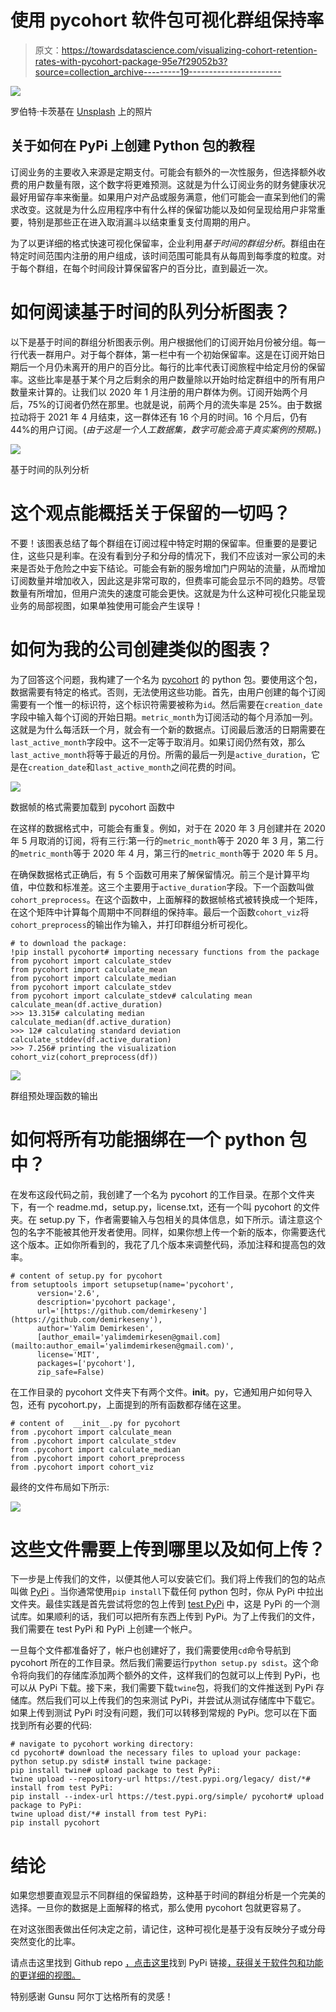 # 使用 pycohort 软件包可视化群组保持率

> 原文：<https://towardsdatascience.com/visualizing-cohort-retention-rates-with-pycohort-package-95e7f29052b3?source=collection_archive---------19----------------------->

![](img/458b5df08f5ec30387a13bbd840eb5c2.png)

罗伯特·卡茨基在 [Unsplash](https://unsplash.com/s/photos/rainbow?utm_source=unsplash&utm_medium=referral&utm_content=creditCopyText) 上的照片

## 关于如何在 PyPi 上创建 Python 包的教程

订阅业务的主要收入来源是定期支付。可能会有额外的一次性服务，但选择额外收费的用户数量有限，这个数字将更难预测。这就是为什么订阅业务的财务健康状况最好用留存率来衡量。如果用户对产品或服务满意，他们可能会一直呆到他们的需求改变。这就是为什么应用程序中有什么样的保留功能以及如何呈现给用户非常重要，特别是那些正在进入取消漏斗以结束重复支付周期的用户。

为了以更详细的格式快速可视化保留率，企业利用*基于时间的群组分析*。群组由在特定时间范围内注册的用户组成，该时间范围可能具有从每周到每季度的粒度。对于每个群组，在每个时间段计算保留客户的百分比，直到最近一次。

# 如何阅读基于时间的队列分析图表？

以下是基于时间的群组分析图表示例。用户根据他们的订阅开始月份被分组。每一行代表一群用户。对于每个群体，第一栏中有一个初始保留率。这是在订阅开始日期后一个月仍未离开的用户的百分比。每行的比率代表订阅旅程中给定月份的保留率。这些比率是基于某个月之后剩余的用户数量除以开始时给定群组中的所有用户数量来计算的。让我们以 2020 年 1 月注册的用户群体为例。订阅开始两个月后，75%的订阅者仍然在那里。也就是说，前两个月的流失率是 25%。由于数据拉动将于 2021 年 4 月结束，这一群体还有 16 个月的时间。16 个月后，仍有 44%的用户订阅。(*由于这是一个人工数据集，数字可能会高于真实案例的预期。*)

![](img/f80b61d99ec0a0f9f5088edc13d3109a.png)

基于时间的队列分析

# 这个观点能概括关于保留的一切吗？

不要！该图表总结了每个群组在订阅过程中特定时期的保留率。但重要的是要记住，这些只是利率。在没有看到分子和分母的情况下，我们不应该对一家公司的未来是否处于危险之中妄下结论。可能会有新的服务增加门户网站的流量，从而增加订阅数量并增加收入，因此这是非常可取的，但费率可能会显示不同的趋势。尽管数量有所增加，但用户流失的速度可能会更快。这就是为什么这种可视化只能呈现业务的局部视图，如果单独使用可能会产生误导！

# 如何为我的公司创建类似的图表？

为了回答这个问题，我构建了一个名为 [pycohort](https://pypi.org/project/pycohort/) 的 python 包。要使用这个包，数据需要有特定的格式。否则，无法使用这些功能。首先，由用户创建的每个订阅需要有一个惟一的标识符，这个标识符需要被称为`id`。然后需要在`creation_date`字段中输入每个订阅的开始日期。`metric_month`为订阅活动的每个月添加一列。这就是为什么每活跃一个月，就会有一个新的数据点。订阅最后激活的日期需要在`last_active_month`字段中。这不一定等于取消月。如果订阅仍然有效，那么`last_active_month`将等于最近的月份。所需的最后一列是`active_duration`，它是在`creation_date`和`last_active_month`之间花费的时间。

![](img/14974fb6c8a310243c812ffd8c81ea3a.png)

数据帧的格式需要加载到 pycohort 函数中

在这样的数据格式中，可能会有重复。例如，对于在 2020 年 3 月创建并在 2020 年 5 月取消的订阅，将有三行:第一行的`metric_month`等于 2020 年 3 月，第二行的`metric_month`等于 2020 年 4 月，第三行的`metric_month`等于 2020 年 5 月。

在确保数据格式正确后，有 5 个函数可用来了解保留情况。前三个是计算平均值，中位数和标准差。这三个主要用于`active_duration`字段。下一个函数叫做`cohort_preprocess`。在这个函数中，上面解释的数据帧格式被转换成一个矩阵，在这个矩阵中计算每个周期中不同群组的保持率。最后一个函数`cohort_viz`将`cohort_preprocess`的输出作为输入，并打印群组分析可视化。

```
# to download the package:
!pip install pycohort# importing necessary functions from the package
from pycohort import calculate_stdev
from pycohort import calculate_mean
from pycohort import calculate_median
from pycohort import calculate_stdev
from pycohort import calculate_stdev# calculating mean
calculate_mean(df.active_duration)
>>> 13.315# calculating median
calculate_median(df.active_duration)
>>> 12# calculating standard deviation
calculate_stddev(df.active_duration)
>>> 7.256# printing the visualization
cohort_viz(cohort_preprocess(df))
```

![](img/04ef24e8875aa4d063e818d1bd6903e2.png)

群组预处理函数的输出

# **如何将所有功能捆绑在一个 python 包中？**

在发布这段代码之前，我创建了一个名为 pycohort 的工作目录。在那个文件夹下，有一个 readme.md，setup.py，license.txt，还有一个叫 pycohort 的文件夹。在 setup.py 下，作者需要输入与包相关的具体信息，如下所示。请注意这个包的名字不能被其他开发者使用。同样，如果你想上传一个新的版本，你需要迭代这个版本。正如你所看到的，我花了几个版本来调整代码，添加注释和提高包的效率。

```
# content of setup.py for pycohort
from setuptools import setupsetup(name='pycohort',
      version='2.6',
      description='pycohort package',
      url='[https://github.com/demirkeseny'](https://github.com/demirkeseny'),
      author='Yalim Demirkesen',
      [author_email='yalimdemirkesen@gmail.com](mailto:author_email='yalimdemirkesen@gmail.com)',
      license='MIT',
      packages=['pycohort'],
      zip_safe=False)
```

在工作目录的 pycohort 文件夹下有两个文件。__init__。py，它通知用户如何导入包，还有 pycohort.py，上面提到的所有函数都存储在这里。

```
# content of  __init__.py for pycohort
from .pycohort import calculate_mean
from .pycohort import calculate_stdev
from .pycohort import calculate_median
from .pycohort import cohort_preprocess
from .pycohort import cohort_viz
```

最终的文件布局如下所示:

![](img/c50aedb45a4f8de51282a5737914fcd3.png)

# 这些文件需要上传到哪里以及如何上传？

下一步是上传我们的文件，以便其他人可以安装它们。我们将上传我们的包的站点叫做 [PyPi](https://pypi.org/manage/projects/) 。当你通常使用`pip install`下载任何 python 包时，你从 PyPi 中拉出文件夹。最佳实践是首先尝试将您的包上传到 [test PyPi](https://test.pypi.org/) 中，这是 PyPi 的一个测试库。如果顺利的话，我们可以把所有东西上传到 PyPi。为了上传我们的文件，我们需要在 test PyPi 和 PyPi 上创建一个帐户。

一旦每个文件都准备好了，帐户也创建好了，我们需要使用`cd`命令导航到 pycohort 所在的工作目录。然后我们需要运行`python setup.py sdist`。这个命令将向我们的存储库添加两个额外的文件，这样我们的包就可以上传到 PyPi，也可以从 PyPi 下载。接下来，我们需要下载`twine`包，将我们的文件推送到 PyPi 存储库。然后我们可以上传我们的包来测试 PyPi，并尝试从测试存储库中下载它。如果上传到测试 PyPi 时没有问题，我们可以转移到常规的 PyPi。您可以在下面找到所有必要的代码:

```
# navigate to pycohort working directory:
cd pycohort# download the necessary files to upload your package:
python setup.py sdist# install twine package:
pip install twine# upload package to test PyPi:
twine upload --repository-url https://test.pypi.org/legacy/ dist/*# install from test PyPi:
pip install --index-url https://test.pypi.org/simple/ pycohort# upload package to PyPi:
twine upload dist/*# install from test PyPi:
pip install pycohort
```

# 结论

如果您想要直观显示不同群组的保留趋势，这种基于时间的群组分析是一个完美的选择。一旦你的数据是上面解释的格式，那么使用 pycohort 包就更容易了。

在对这张图表做出任何决定之前，请记住，这种可视化是基于没有反映分子或分母突然变化的比率。

请点击这里找到 Github repo [，点击这里](https://github.com/demirkeseny/pycohort)找到 PyPi 链接[，获得关于软件包和功能的更详细的视图。](https://pypi.org/project/pycohort/)

特别感谢 Gunsu 阿尔丁达格所有的灵感！